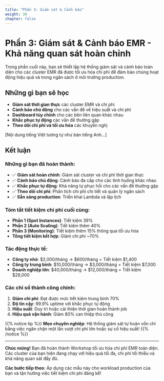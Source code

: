 ```yaml
---
title: "Phần 3: Giám sát & Cảnh báo"
weight: 30
chapter: false
---
```


# Phần 3: Giám sát & Cảnh báo EMR - Khả năng quan sát hoàn chỉnh

Trong phần cuối này, bạn sẽ thiết lập hệ thống giám sát và cảnh báo toàn diện cho các cluster EMR đã được tối ưu hóa chi phí để đảm bảo chúng hoạt động hiệu quả và trong ngân sách ở môi trường production.

## Những gì bạn sẽ học

- **Giám sát thời gian thực** các cluster EMR và chi phí
- **Cảnh báo chủ động** cho các vấn đề về hiệu suất và chi phí
- **Dashboard tùy chỉnh** cho các bên liên quan khác nhau
- **Khắc phục tự động** các vấn đề thường gặp
- **Theo dõi chi phí và tối ưu hóa** các khuyến nghị

[Nội dung tiếng Việt tương tự như bản tiếng Anh...]

## Kết luận

### Những gì bạn đã hoàn thành:
- ✅ **Giám sát hoàn chỉnh**: Giám sát cluster và chi phí thời gian thực
- ✅ **Cảnh báo chủ động**: Cảnh báo đa cấp cho các tình huống khác nhau
- ✅ **Khắc phục tự động**: Khả năng tự phục hồi cho các vấn đề thường gặp
- ✅ **Theo dõi chi phí**: Phân tích chi phí chi tiết và quản lý ngân sách
- ✅ **Sẵn sàng production**: Triển khai Lambda và lập lịch

### Tóm tắt tiết kiệm chi phí cuối cùng:
- **Phần 1 (Spot Instances)**: Tiết kiệm 39%
- **Phần 2 (Auto Scaling)**: Tiết kiệm thêm 40%
- **Phần 3 (Monitoring)**: Tiết kiệm thêm 15% thông qua tối ưu hóa
- **Tổng tiết kiệm kết hợp**: Giảm chi phí ~70%

### Tác động thực tế:
- **Công ty nhỏ**: $2,000/tháng → $600/tháng = Tiết kiệm $1,400
- **Công ty trung bình**: $10,000/tháng → $3,000/tháng = Tiết kiệm $7,000
- **Doanh nghiệp lớn**: $40,000/tháng → $12,000/tháng = Tiết kiệm $28,000

### Các chỉ số thành công chính:
1. **Giảm chi phí**: Đạt được mức tiết kiệm trung bình 70%
2. **Độ tin cậy**: 99.9% uptime với khắc phục tự động
3. **Hiệu suất**: Duy trì hoặc cải thiện thời gian hoàn thành job
4. **Hiệu quả vận hành**: Giảm 80% can thiệp thủ công

{{% notice tip %}}
**Mẹo chuyên nghiệp**: Hệ thống giám sát tự hoàn vốn chỉ bằng việc ngăn chặn một lần vượt chi phí lớn hoặc sự cố hiệu suất!
{{% /notice %}}

---

**Chúc mừng!** Bạn đã hoàn thành Workshop tối ưu hóa chi phí EMR toàn diện. Các cluster của bạn hiện đang chạy với hiệu quả tối đa, chi phí tối thiểu và khả năng quan sát đầy đủ.

**Các bước tiếp theo**: Áp dụng các mẫu này cho workload production của bạn và tận hưởng việc tiết kiệm chi phí đáng kể!

